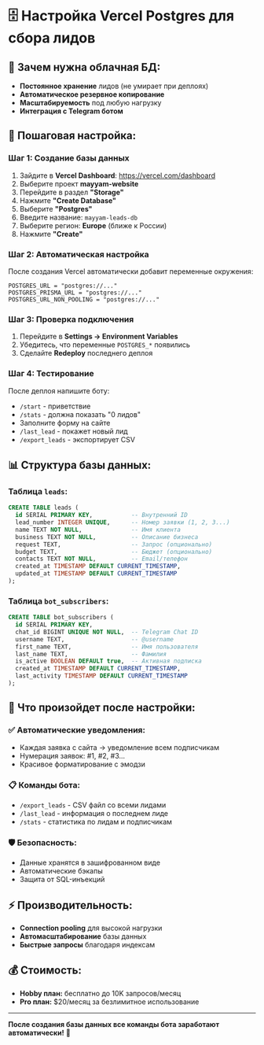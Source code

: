 # 🗄️ Настройка Vercel Postgres для сбора лидов

## 🎯 Зачем нужна облачная БД:
- **Постоянное хранение** лидов (не умирает при деплоях)
- **Автоматическое резервное копирование**
- **Масштабируемость** под любую нагрузку
- **Интеграция с Telegram ботом**

## 🚀 Пошаговая настройка:

### Шаг 1: Создание базы данных
1. Зайдите в **Vercel Dashboard**: https://vercel.com/dashboard
2. Выберите проект **mayyam-website**
3. Перейдите в раздел **"Storage"**
4. Нажмите **"Create Database"**
5. Выберите **"Postgres"**
6. Введите название: `mayyam-leads-db`
7. Выберите регион: **Europe** (ближе к России)
8. Нажмите **"Create"**

### Шаг 2: Автоматическая настройка
После создания Vercel автоматически добавит переменные окружения:
```
POSTGRES_URL = "postgres://..."
POSTGRES_PRISMA_URL = "postgres://..."  
POSTGRES_URL_NON_POOLING = "postgres://..."
```

### Шаг 3: Проверка подключения
1. Перейдите в **Settings → Environment Variables**
2. Убедитесь, что переменные `POSTGRES_*` появились
3. Сделайте **Redeploy** последнего деплоя

### Шаг 4: Тестирование
После деплоя напишите боту:
- `/start` - приветствие
- `/stats` - должна показать "0 лидов"
- Заполните форму на сайте
- `/last_lead` - покажет новый лид
- `/export_leads` - экспортирует CSV

## 📊 Структура базы данных:

### Таблица `leads`:
```sql
CREATE TABLE leads (
  id SERIAL PRIMARY KEY,           -- Внутренний ID
  lead_number INTEGER UNIQUE,      -- Номер заявки (1, 2, 3...)
  name TEXT NOT NULL,              -- Имя клиента
  business TEXT NOT NULL,          -- Описание бизнеса
  request TEXT,                    -- Запрос (опционально)
  budget TEXT,                     -- Бюджет (опционально)
  contacts TEXT NOT NULL,          -- Email/телефон
  created_at TIMESTAMP DEFAULT CURRENT_TIMESTAMP,
  updated_at TIMESTAMP DEFAULT CURRENT_TIMESTAMP
);
```

### Таблица `bot_subscribers`:
```sql
CREATE TABLE bot_subscribers (
  id SERIAL PRIMARY KEY,
  chat_id BIGINT UNIQUE NOT NULL,  -- Telegram Chat ID
  username TEXT,                   -- @username
  first_name TEXT,                 -- Имя пользователя
  last_name TEXT,                  -- Фамилия
  is_active BOOLEAN DEFAULT true,  -- Активная подписка
  created_at TIMESTAMP DEFAULT CURRENT_TIMESTAMP,
  last_activity TIMESTAMP DEFAULT CURRENT_TIMESTAMP
);
```

## 🔧 Что произойдет после настройки:

### ✅ Автоматические уведомления:
- Каждая заявка с сайта → уведомление всем подписчикам
- Нумерация заявок: #1, #2, #3...
- Красивое форматирование с эмодзи

### 📋 Команды бота:
- `/export_leads` - CSV файл со всеми лидами
- `/last_lead` - информация о последнем лиде  
- `/stats` - статистика по лидам и подписчикам

### 🛡️ Безопасность:
- Данные хранятся в зашифрованном виде
- Автоматические бэкапы
- Защита от SQL-инъекций

## ⚡ Производительность:
- **Connection pooling** для высокой нагрузки
- **Автомасштабирование** базы данных
- **Быстрые запросы** благодаря индексам

## 💰 Стоимость:
- **Hobby план:** бесплатно до 10K запросов/месяц
- **Pro план:** $20/месяц за безлимитное использование

---

**После создания базы данных все команды бота заработают автоматически!** 🚀
